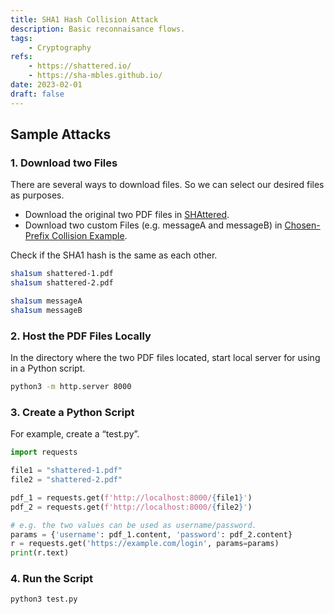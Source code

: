 ```yaml
---
title: SHA1 Hash Collision Attack
description: Basic reconnaisance flows.
tags:
    - Cryptography
refs:
    - https://shattered.io/
    - https://sha-mbles.github.io/
date: 2023-02-01
draft: false
---
```


## Sample Attacks

### 1. Download two Files

There are several ways to download files. So we can select our desired files as purposes.

- Download the original two PDF files in [SHAttered](https://shattered.io/).
- Download two custom Files (e.g. messageA and messageB) in [Chosen-Prefix Collision Example](https://sha-mbles.github.io/).

Check if the SHA1 hash is the same as each other.

```bash
sha1sum shattered-1.pdf
sha1sum shattered-2.pdf

sha1sum messageA
sha1sum messageB
```

### 2. Host the PDF Files Locally

In the directory where the two PDF files located, start local server for using in a Python script.

```bash
python3 -m http.server 8000
```

### 3. Create a Python Script

For example, create a “test.py”.

```python
import requests

file1 = "shattered-1.pdf"
file2 = "shattered-2.pdf"

pdf_1 = requests.get(f'http://localhost:8000/{file1}')
pdf_2 = requests.get(f'http://localhost:8000/{file2}')

# e.g. the two values can be used as username/password.
params = {'username': pdf_1.content, 'password': pdf_2.content}
r = requests.get('https://example.com/login', params=params)
print(r.text)
```

### 4. Run the Script

```bash
python3 test.py
```